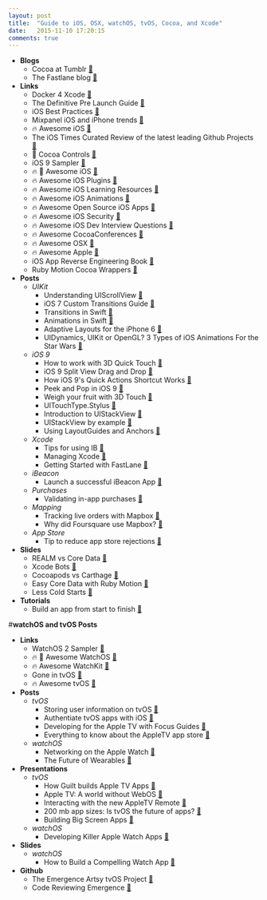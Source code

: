 ```yaml
---
layout: post
title:  "Guide to iOS, OSX, watchOS, tvOS, Cocoa, and Xcode"
date:   2015-11-10 17:20:15
comments: true
---
```


- **Blogs**
    - Cocoa at Tumblr [:link:](http://cocoa.tumblr.com/)
    - The Fastlane blog [:link:](https://krausefx.com/)
- **Links**
    - Docker 4 Xcode [:pencil:](https://github.com/jkingyens/docker4xcode)
    - The Definitive Pre Launch Guide [:link:](https://github.com/adamwulf/app-launch-guide?utm_source=ios%20dev%20tools&utm_medium=website&utm_campaign=ios%20dev%20tools&at=11lvzs&ct=ios%20dev%20tools)
    - iOS Best Practices [:link:](https://github.com/futurice/ios-good-practices)
    - Mixpanel iOS and iPhone trends [:link:](https://mixpanel.com/trends/#report/iphone_models)
    - :fire: Awesome iOS [:link:](https://github.com/vsouza/awesome-ios)
    - The iOS Times Curated Review of the latest leading Github Projects [:link:](http://theiostimes.com/)
    - :raised_hands: Cocoa Controls [:link:](https://www.cocoacontrols.com/)
    - iOS 9 Sampler [:link:](https://github.com/shu223/iOS-9-Sampler)
    - :fire: :raised_hands: Awesome iOS [:link:](https://github.com/vsouza/awesome-ios)
    - :fire: Awesome iOS Plugins [:link:](https://github.com/sanketfirodiya/awesome-ios-plugins)
    - :fire: Awesome iOS Learning Resources [:link:](https://github.com/sanketfirodiya/iOS-learning-resources)
    - :fire: Awesome iOS Animations [:link:](https://github.com/sxyx2008/awesome-ios-animation)
    - :fire: Awesome Open Source iOS Apps [:link:](https://github.com/dkhamsing/open-source-ios-apps)
    - :fire: Awesome iOS Security [:link:](https://github.com/ashishb/osx-and-ios-security-awesome)
    - :fire: Awesome iOS Dev Interview Questions [:link:](https://github.com/CameronBanga/iOS-Developer-and-Designer-Interview-Questions)
    - :fire: Awesome CocoaConferences [:link:](https://github.com/Lascorbe/CocoaConferences)
    - :fire: Awesome OSX [:link:](https://github.com/iCHAIT/awesome-osx)
    - :fire: Awesome Apple [:link:](https://github.com/joeljfischer/awesome-apple)
    - iOS App Reverse Engineering Book [:link:](https://github.com/iosre/iOSAppReverseEngineering/blob/master/iOSAppReverseEngineering.pdf)
    - Ruby Motion Cocoa Wrappers [:link:](https://github.com/rubymotion/BubbleWrap)
- **Posts**
    - *UIKit* 
        - Understanding UIScrollView [:page_facing_up:](http://oleb.net/blog/2014/04/understanding-uiscrollview/)
        - iOS 7 Custom Transitions Guide [:page_facing_up:](https://www.captechconsulting.com/blogs/ios-7-tutorial-series-custom-navigation-transitions--more)
        - Transitions in Swift [:page_facing_up:](http://mathewsanders.com/interactive-transitions-in-swift/)
        - Animations in Swift [:page_facing_up:](http://mathewsanders.com/animations-in-swift-part-two/)
        - Adaptive Layouts for the iPhone 6 [:page_facing_up:](http://mathewsanders.com/designing-adaptive-layouts-for-iphone-6-plus/)
        - UIDynamics, UIKit or OpenGL? 3 Types of iOS Animations For the Star Wars [:page_facing_up:](https://yalantis.com/blog/uidynamics-uikit-or-opengl-3-types-of-ios-animations-for-the-star-wars/?utm_campaign=iOS%2BDev%2BWeekly&utm_medium=web&utm_source=iOS_Dev_Weekly_Issue_221)
    - *iOS 9*
        - How to work with 3D Quick Touch [:page_facing_up:](http://useyourloaf.com/blog/adding-3d-touch-quick-actions.html)
        - iOS 9 Split View Drag and Drop [:page_facing_up:](http://blog.mikeswanson.com/post/130420781424/split-view-drag-and-drop)
        - How iOS 9's Quick Actions Shortcut Works [:page_facing_up:](http://www.stringcode.co.uk/add-ios-9s-quick-actions-shortcut-support-in-15-minutes-right-now/?utm_campaign=This%2BWeek%2Bin%2BSwift&utm_medium=email&utm_source=This_Week_in_Swift_54)
        - Peek and Pop in iOS 9 [:page_facing_up:](http://krakendev.io/peek-pop/?utm_campaign=iOS%2BDev%2BWeekly&utm_medium=email&utm_source=iOS_Dev_Weekly_Issue_219)
        - Weigh your fruit with 3D Touch [:page_facing_up:](http://flexmonkey.blogspot.com/2015/10/the-plum-o-meter-weighing-plums-using.html?utm_campaign=This%2BWeek%2Bin%2BSwift&utm_medium=email&utm_source=This_Week_in_Swift_59)
        - UITouchType.Stylus [:page_facing_up:](http://www.russbishop.net/uitouchtypestylus?utm_campaign=iOS%2BDev%2BWeekly&utm_medium=email&utm_source=iOS_Dev_Weekly_Issue_225)
        - Introduction to UIStackView [:page_facing_up:](http://www.thinkandbuild.it/introduction-to-uistackview/)
        - UIStackView by example [:page_facing_up:](https://www.hackingwithswift.com/read/31/2/uistackview-by-example)
        - Using LayoutGuides and Anchors [:page_facing_up:](https://littlebitesofcocoa.com/112-layout-guides-anchors)
    - *Xcode*
        - Tips for using IB [:page_facing_up:](http://merowing.info/2015/11/tips-for-interface-builder/)
        - Managing Xcode [:page_facing_up:](http://pewpewthespells.com/blog/managing_xcode.html#xcscheme)
        - Getting Started with FastLane [:page_facing_up:](http://www.raywenderlich.com/116065/fastlane-tutorial-getting-started?utm_campaign=Indie%2BiOS%2BFocus%2BWeekly&utm_medium=email&utm_source=Indie_iOS_Focus_Weekly_47)
    - *iBeacon*
        - Launch a successful iBeacon App [:page_facing_up:](http://www.vektordigital.com/2015/11/16/crafting-and-launching-successful-beacon-apps/?utm_campaign=iOS%2BDev%2BWeekly&utm_medium=email&utm_source=iOS_Dev_Weekly_Issue_225)
    - *Purchases*
        - Validating in-app purchases [:page_facing_up:](http://futurice.com/blog/validating-in-app-purchases-in-your-ios-app)
    - *Mapping*
        - Tracking live orders with Mapbox [:page_facing_up:](https://www.mapbox.com/blog/tracking-orders-live-instacart/)
        - Why did Foursquare use Mapbox? [:page_facing_up:](https://www.quora.com/Why-did-foursquare-choose-to-migrate-to-MapBox-from-Google-Maps)
    - *App Store*
        - Tip to reduce app store rejections [:page_facing_up:](https://library.launchkit.io/a-simple-tip-to-reduce-app-store-rejections-4517ca505e44#.91xy6jo0c)
- **Slides**
    - REALM vs Core Data [:floppy_disk:](https://speakerdeck.com/joshuadutton/using-realm-for-data-persistence-a-comparison-with-core-data)
    - Xcode Bots [:floppy_disk:](https://speakerdeck.com/romainpouclet/cocoaheads-montreal-xcode-bots)
    - Cocoapods vs Carthage [:floppy_disk:](https://speakerdeck.com/romainpouclet/managing-your-dependencies-using-carthage)
    - Easy Core Data with Ruby Motion [:floppy_disk:](https://speakerdeck.com/styrmis/simpler-core-data-with-rubymotion)
    - Less Cold Starts [:floppy_disk:](https://speakerdeck.com/dbgrandi/coldstart-in-ios)
- **Tutorials**
    -  Build an app from start to finish [:page_facing_up:](http://www.c4ios.com/cosmos/)


#**watchOS and tvOS Posts**
- **Links**
    - WatchOS 2 Sampler [:link:](https://github.com/shu223/watchOS-2-Sampler)
    - :fire: :raised_hands: Awesome WatchOS [:link:](https://github.com/yenchenlin1994/awesome-watchos)
    - :fire: Awesome WatchKit [:link:](https://github.com/sanketfirodiya/sample-watchkit-apps)
    - Gone in tvOS [:link:](https://gist.github.com/erica/d9b36c57500a6832ef7b)
    - :fire: Awesome tvOS [:link:](https://github.com/mbcrump/awesome-tvos/blob/master/README.md)
- **Posts**
    + *tvOS*
        + Storing user information on tvOS [:page_facing_up:](http://www.marisibrothers.com/2015/10/storing-your-data-on-tvos.html)
        + Authentiate tvOS apps with iOS [:page_facing_up:](https://github.com/rsattar/Voucher)
        + Developing for the Apple TV with Focus Guides [:page_facing_up:](http://blog.houzz.com/post/133536064443/developing-for-apple-tv-part-ii?utm_campaign=iOS%2BDev%2BWeekly&utm_medium=email&utm_source=iOS_Dev_Weekly_Issue_225)
        + Everything to know about the AppleTV app store [:page_facing_up:](http://blog.appfigures.com/everything-you-need-to-know-about-the-new-apple-tv-app-store/?utm_campaign=Indie%2BiOS%2BFocus%2BWeekly&utm_medium=email&utm_source=Indie_iOS_Focus_Weekly_47)
    + *watchOS*
        + Networking on the Apple Watch [:page_facing_up:](https://felixha.wordpress.com/2015/07/07/apple-watch-networking-in-glance/?utm_campaign=This%2BWeek%2Bin%2BSwift&utm_medium=email&utm_source=This_Week_in_Swift_63)
        + The Future of Wearables [:page_facing_up:](http://helenvholmes.com/the-future-of-wearables/?utm_campaign=This%2BWeek%2Bin%2BSwift&utm_medium=email&utm_source=This_Week_in_Swift_63)
- **Presentations**
    - *tvOS*
        - How Guilt builds Apple TV Apps [:floppy_disk:](http://tech.gilt.com/tvos/2015/10/13/apple-tv-tvos-swift-development-focus-engine/)
        - Apple TV: A world without WebOS [:floppy_disk:](https://medium.com/bpxl-craft/apple-tv-a-world-without-webkit-5c428a64a6dd#.rdk3bnrqc)
        - Interacting with the new AppleTV Remote [:floppy_disk:](http://www.marisibrothers.com/2015/10/interacting-with-new-apple-tv-remote.html)
        - 200 mb app sizes: Is tvOS the future of apps? [:floppy_disk:](https://realm.io/news/is-tvos-the-future-of-apps/)
        - Building Big Screen Apps [:floppy_disk:](https://speakerdeck.com/neonichu/bring-your-apps-to-the-big-screen)
    - *watchOS*
        - Developing Killer Apple Watch Apps [:microphone:](https://realm.io/news/gotocph-wei-meng-lee-killer-apple-watch-apps/)
- **Slides**
    - *watchOS*
        - How to Build a Compelling Watch App [:floppy_disk:](http://www.kristinathai.com/wp-content/uploads/2014/09/Compelling-Watch-App.pdf)
- **Github**
    - The Emergence Artsy tvOS Project [:link:](https://github.com/artsy/Emergence/)
    - Code Reviewing Emergence [:link:](http://artsy.github.io/blog/2015/11/05/Emergence-Code-Review/)

